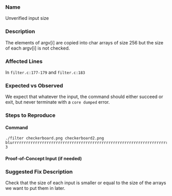 ### Name
Unverified input size

### Description

The elements of argv[i] are copied into char arrays of size 256 but the size of each argv[i] is not checked.

### Affected Lines
In `filter.c:177-179` and `filter.c:183`

### Expected vs Observed
We expect that whatever the input, the command should either succeed or exit, but never terminate with a `core dumped` error.

### Steps to Reproduce

#### Command

```
./filter checkerboard.png checkerboard2.png blurrrrrrrrrrrrrrrrrrrrrrrrrrrrrrrrrrrrrrrrrrrrrrrrrrrrrrrrrrrrrrrrrrrrrrrrrrrrrrrrrrrrrrrrrrrrrrrrrrrrrrrrrrrrrrrrrrrrrrrrrrrrrrrrrrrrrrrrrrrrrrrrrrrrrrrrrrrrrrrrrrrrrrrrrrrrrrrrrrrrrrrrrrrrrrrrrrrrrrrrrrrrrrrrrrrrrrrrrrrrrrrrrrrrrrrrrrrrrrrrrrrrrrrrrrrrrrrrrrrrrrrrrrrrrrrrrrrrrrrrrrrrrrrrrrrrrrrrrrrrrrrrrrrrrrrrrrrrrrrrrrrrrrrrrrrrrrrrrrrrrrrrrrrrrrrrrrrrrrrrrrrrrrrrrrrrrrrrrrrrrrrrrrrrrrrrrrrrrrrrrrrrrrrrrrrrrrrrrrrrrrrrrrrrrrrrrrrrrrrrrrrrrrrrrrrrrrrrrrrrrrrrrrrrrrrrrrrrr 3
```
#### Proof-of-Concept Input (if needed)


### Suggested Fix Description
Check that the size of each input is smaller or equal to the size of the arrays we want to put them in later.